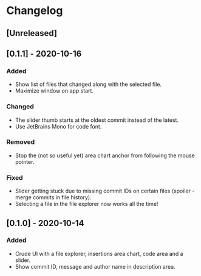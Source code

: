 # Changelog
## [Unreleased]

## [0.1.1] - 2020-10-16
### Added
- Show list of files that changed along with the selected file.
- Maximize window on app start.

### Changed
- The slider thumb starts at the oldest commit instead of the latest.
- Use JetBrains Mono for code font.

### Removed
- Stop the (not so useful yet) area chart anchor from following the mouse pointer.

### Fixed
- Slider getting stuck due to missing commit IDs on certain files (spoiler - merge commits in file history).
- Selecting a file in the file explorer now works all the time!

## [0.1.0] - 2020-10-14
### Added
- Crude UI with a file explorer, insertions area chart, code area and a slider.
- Show commit ID, message and author name in description area.
